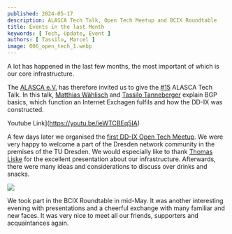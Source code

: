 ```yaml
---
published: 2024-05-17
description: ALASCA Tech Talk, Open Tech Meetup and BCIX Roundtable
title: Events in the last Month
keywords: [ Tech, Update, Event ]
authors: [ Tassilo, Marcel ]
image: 006_open_tech_1.webp
---
```



A lot has happened in the last few months, the most important of which is our core infrastructure. 

The [ALASCA e.V.](https://alasca.cloud) has therefore invited us to give the [#15](https://alasca.cloud/en/alasca-tech-talk-15/) ALASCA Tech Talk. 
In this talk, [Matthias Wählisch](https://netd.cs.tu-dresden.de/about/waehlisch) and [Tassilo Tanneberger](https://tanneberger.me) explain 
BGP basics, which function an Internet Exchagen fulfils and how the DD-IX was constructed.

Youtube Link](https://youtu.be/ieWTCBEq5IA)


A few days later we organised the [first DD-IX Open Tech Meetup](https://dd-ix.net/en/event/open-tech-meeting-2024-05). We were very happy to welcome a part of the Dresden network community in the premises of the TU Dresden.
We would especially like to thank [Thomas Liske](https://ibh.social/@liske) for the excellent presentation about our infrastructure.
Afterwards, there were many ideas and considerations to discuss over drinks and snacks.


![](007_roundtable.webp)

We took part in the BCIX Roundtable in mid-May. It was another interesting evening with presentations and a cheerful exchange with many familiar and new faces.
It was very nice to meet all our friends, supporters and acquaintances again.

